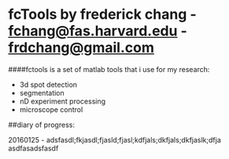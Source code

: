 fcTools by frederick chang - fchang@fas.harvard.edu - frdchang@gmail.com
===========================================================================

####fctools is a set of matlab tools that i use for my research:
- 3d spot detection
- segmentation
- nD experiment processing
- microscope control

##diary of progress:

20160125 - adsfasdl;fkjasdl;fjasld;fjasl;kdfjals;dkfjals;dkfjaslk;dfja asdfasadsfasdf
